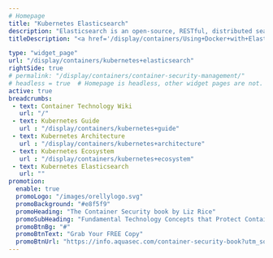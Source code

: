 ```yaml
---
# Homepage
title: "Kubernetes Elasticsearch"
description: "Elasticsearch is an open-source, RESTful, distributed search and analytics engine built on Apache Lucene.  Elasticsearch on Kubernetes streamlining critical operations, such as managing and monitoring multiple clusters, upgrading to new stack versions, scaling cluster capacity and more. This page gathers resources about using Elasticsearch with Kubernetes."
titleDescription: "<a href='/display/containers/Using+Docker+with+ElasticSearch'>Elasticsearch </a> is an open-source, RESTful, distributed search and analytics engine built on Apache Lucene.  Elasticsearch on Kubernetes streamlining critical operations, such as managing and monitoring multiple clusters, upgrading to new stack versions, scaling cluster capacity and more. This page gathers resources about using Elasticsearch with Kubernetes." 

type: "widget_page"
url: "/display/containers/kubernetes+elasticsearch" 
rightSide: true 
# permalink: "/display/containers/container-security-management/"
# headless = true  # Homepage is headless, other widget pages are not.
active: true
breadcrumbs:
 - text: Container Technology Wiki
   url: "/"
 - text: Kubernetes Guide
   url : "/display/containers/kubernetes+guide"
 - text: Kubernetes Architecture 
   url : "/display/containers/kubernetes+architecture"
 - text: Kubernetes Ecosystem
   url : "/display/containers/kubernetes+ecosystem"
 - text: Kubernetes Elasticsearch
   url: ""
promotion:
  enable: true
  promoLogo: "/images/orellylogo.svg"
  promoBackground: "#e8f5f9"
  promoHeading: "The Container Security book by Liz Rice"
  promoSubHeading: "Fundamental Technology Concepts that Protect Containerized Applications"
  promoBtnBg: "#"
  promoBtnText: "Grab Your FREE Copy"
  promoBtnUrl: "https://info.aquasec.com/container-security-book?utm_source=wiki"
---
```



